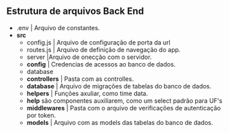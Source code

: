 ## Estrutura de arquivos Back End

- .env | Arquivo de constantes.
- **src**
   - config.js | Arquivo de configuração de porta da url
   - routes.js | Arquivo de definição de navegação do app.
   - server |Arquivo de onecção com o servidor.
   * **config** | Credencias de acessos ao banco de dados.
    - database 
   * **controllers** | Pasta com as controlles.
   * **database** | Arquivo de migrações de tabelas do banco de dados.
   * **helpers** | Funções axuliar, como time data.
   * **help** são componentes auxiliarem, como um select padrão para UF's
   * **middlewares** | Pasta com o arquivo de verificações de autenticação por token.
   * **models** | Arquivo com as models das tabelas do banco de dados.